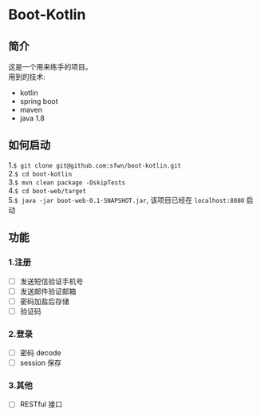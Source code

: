# Boot-Kotlin

## 简介
这是一个用来练手的项目。  
用到的技术:  
- kotlin
- spring boot
- maven
- java 1.8

## 如何启动
1.`$ git clone git@github.com:sfwn/boot-kotlin.git`  
2.`$ cd boot-kotlin`  
3.`$ mvn clean package -DskipTests`  
4.`$ cd boot-web/target`  
5.`$ java -jar boot-web-0.1-SNAPSHOT.jar`, 该项目已经在 `localhost:8080` 启动  

## 功能
### 1.注册
- [ ] 发送短信验证手机号
- [ ] 发送邮件验证邮箱
- [ ] 密码加盐后存储
- [ ] 验证码
 
### 2.登录
- [ ] 密码 decode
- [ ] session 保存

### 3.其他
- [ ] RESTful 接口
